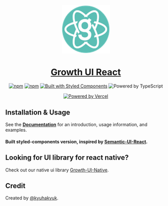 <!-- Logo -->
<p align="center">
  <a href="https://react.growth-ui.com">
    <img width="150px" src="./packages/docs/public/images/logo.png" alt='logo' >
  </a>
</p>

<!-- Name -->
<h1 align="center">
  <a href="https://react.growth-ui.com/">Growth UI React</a>
</h1>

<div style='margin: 15px auto; width: fit-content;'>
  <a href="https://www.npmjs.com/package/growth-ui-react"><img src="https://badgen.net/npm/dm/growth-ui-react" alt="npm" /></a>
  <a href="https://www.npmjs.com/package/growth-ui-react"><img src="https://badgen.net/npm/v/growth-ui-react" alt="npm" /></a>
  <a href="https://www.styled-components.com/"><img src="https://badgen.net/badge/built%20with/styled%20components/db7093" alt="Built with Styled Components" /></a>
  <img src="https://badgen.net/badge/powered%20by/typescript/blue" alt="Powered by TypeScript" />
</div>

<p align="center"><a href="https://vercel.com/?utm_source=styled-icons"><img height="32" src="https://styled-icons.dev/powered-by-vercel.svg" alt="Powered by Vercel" /></a></p>

## Installation & Usage

See the [**Documentation**][1] for an introduction, usage information, and examples.

#### Built styled-components version, inspired by [Semantic-UI-React][2].

## Looking for UI library for react native?

Check out our native ui library [Growth-UI-Native][3].

## Credit

Created by [@kyuhakyuk][3].

[1]: https://react.growth-ui.com/
[2]: https://github.com/Semantic-Org/Semantic-UI-React
[3]: https://github.com/Growth-UI/Growth-UI-Native
[4]: https://github.com/kyuhakyuk
